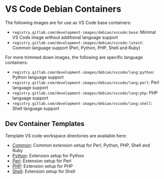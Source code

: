 # VS Code Debian Containers

The following images are for use as VS Code base containers:

* `registry.gitlab.com/development-images/debian/vscode:base`: Minimal VS Code image without additional language support
* `registry.gitlab.com/development-images/debian/vscode:latest`: Common language support (Perl, Python, PHP, Shell and Ruby)

For more trimmed down images, the following are specific language containers:

* `registry.gitlab.com/development-images/debian/vscode/lang:python`: Python language support
* `registry.gitlab.com/development-images/debian/vscode/lang:perl`: Perl language support
* `registry.gitlab.com/development-images/debian/vscode/lang:php`: PHP language support
* `registry.gitlab.com/development-images/debian/vscode/lang:shell`: Shell language support

## Dev Container Templates

Template VS code workspace directories are available here:

* [Common](templates/common/): Common extension setup for Perl, Python, PHP, Shell and Ruby
* [Python](templates/python/): Extension setup for Python
* [Perl](templates/perl/): Extension setup for Perl
* [PHP](templates/php/): Extension setup for PHP
* [Shell](templates/shell/): Extension setup for Shell
